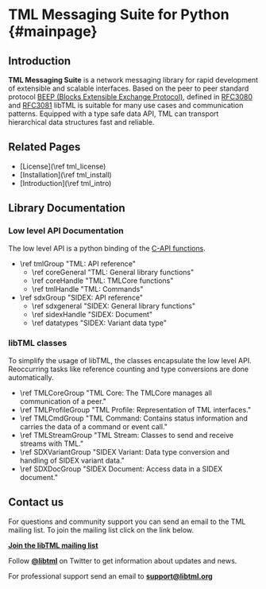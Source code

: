 # TML Messaging Suite for Python {#mainpage}

## Introduction ##

**TML Messaging Suite** is a network messaging library for rapid development of extensible and scalable interfaces. Based on the peer to peer standard protocol [BEEP (Blocks Extensible Exchange Protocol)](http://www.beepcore.org), defined in [RFC3080](https://tools.ietf.org/html/rfc3080) and [RFC3081](https://tools.ietf.org/html/rfc3081) libTML is suitable for many use cases and communication patterns. Equipped with a type safe data API, TML can transport hierarchical data structures fast and reliable.

## Related Pages ##

  - [License](\ref tml_license)
  - [Installation](\ref tml_install)
  - [Introduction](\ref tml_intro)


## Library Documentation ##

### Low level API Documentation ###

The low level API is a python binding of the [C-API functions](http://libtml.org/docs/libtml-c-html/). 

  - \ref tmlGroup "TML: API reference"
  	- \ref coreGeneral "TML: General library functions"
  	- \ref coreHandle "TML: TMLCore functions"
  	- \ref tmlHandle "TML: Commands"
  - \ref sdxGroup "SIDEX: API reference"
  	- \ref sdxgeneral "SIDEX: General library functions"
  	- \ref sidexHandle "SIDEX: Document"
  	- \ref datatypes "SIDEX: Variant data type"

### libTML classes ###

To simplify the usage of libTML, the classes encapsulate the low level API. Reoccurring tasks like reference counting and type conversions are done automatically.

  - \ref TMLCoreGroup "TML Core: The TMLCore manages all communication of a peer."
  - \ref TMLProfileGroup "TML Profile: Representation of TML interfaces."
  - \ref TMLCmdGroup "TML Command: Contains status information and carries the data of a command or event call."
  - \ref TMLStreamGroup "TML Stream: Classes to send and receive streams with TML."
  - \ref SDXVariantGroup "SIDEX Variant: Data type conversion and handling of SIDEX variant data."
  - \ref SDXDocGroup "SIDEX Document: Access data in a SIDEX document."


## Contact us ##

For questions and community support you can send an email to the TML mailing list. 
To join the mailing list click on the link below.

[<b>Join the libTML mailing list</b>](https://groups.google.com/forum/#!forum/libtml/join "Join <b>libtml<b> mailing list")

Follow [<b>\@libtml</b>](https://twitter.com/libtml) on Twitter to get information about updates and news.

For professional support send an email 
to [<b>support@libtml.org</b>](mailto:support@libtml.org "libTML professionel support")
